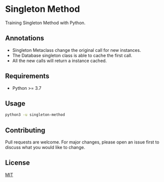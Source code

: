 # Singleton Method

Training Singleton Method with Python.

## Annotations

- Singleton Metaclass change the original call for new instances.
- The Database singleton class is able to cache the first call.
- All the new calls will return a instance cached.

## Requirements

- Python >= 3.7

## Usage

```sh
python3 -u singleton-method
```

## Contributing
Pull requests are welcome. For major changes, please open an issue first to discuss what you would like to change.

## License
[MIT](https://choosealicense.com/licenses/mit/)